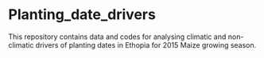 # Planting_date_drivers
This repository contains data and codes for analysing climatic and non-climatic drivers of planting dates in Ethopia for 2015 Maize growing season.
